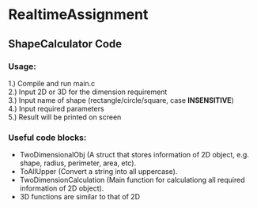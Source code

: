 # RealtimeAssignment

## ShapeCalculator Code
### Usage:
1.) Compile and run main.c </br>
2.) Input 2D or 3D for the dimension requirement </br>
3.) Input name of shape (rectangle/circle/square, case <b>INSENSITIVE</b>) </br>
4.) Input required parameters </br>
5.) Result will be printed on screen </br>

### Useful code blocks:
- TwoDimensionalObj (A struct that stores information of 2D object, e.g. shape, radius, perimeter, area, etc).
- ToAllUpper (Convert a string into all uppercase).
- TwoDimensionCalculation (Main function for calculationg all required information of 2D object).
- 3D functions are similar to that of 2D

